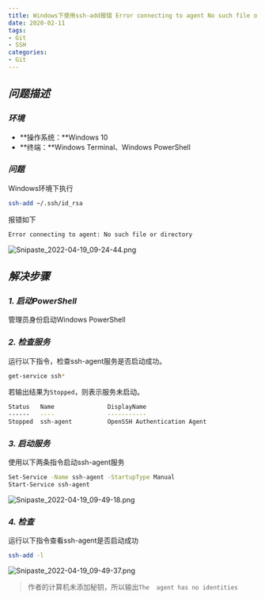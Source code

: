 ```yaml
---
title: Windows下使用ssh-add报错 Error connecting to agent No such file or directory
date: 2020-02-11
tags:
- Git
- SSH
categories:
- Git
---
```



## ***问题描述***

### ***环境***

- **操作系统：**Windows 10
- **终端：**Windows Terminal、Windows PowerShell

### ***问题***

Windows环境下执行

```bash
ssh-add ~/.ssh/id_rsa
```

报错如下

```bash
Error connecting to agent: No such file or directory
```

![Snipaste_2022-04-19_09-24-44.png](https://s2.loli.net/2022/05/08/wpYvzGxBdteugfq.png)

## ***解决步骤***

### ***1. 启动PowerShell***

管理员身份启动Windows PowerShell

### ***2. 检查服务***

运行以下指令，检查ssh-agent服务是否启动成功。

```bash
get-service ssh*
```

若输出结果为`Stopped`，则表示服务未启动。

```bash
Status   Name               DisplayName
------   ----               -----------
Stopped  ssh-agent          OpenSSH Authentication Agent
```

### ***3. 启动服务***

使用以下两条指令启动ssh-agent服务

```bash
Set-Service -Name ssh-agent -StartupType Manual
Start-Service ssh-agent
```

![Snipaste_2022-04-19_09-49-18.png](https://s2.loli.net/2022/05/08/EaHDyxfAO5o1sNl.png)

### ***4. 检查***

运行以下指令查看ssh-agent是否启动成功

```bash
ssh-add -l
```

![Snipaste_2022-04-19_09-49-37.png](https://s2.loli.net/2022/05/08/WGPYEsKAkCeNHuO.png)

> 作者的计算机未添加秘钥，所以输出`The  agent has no identities`